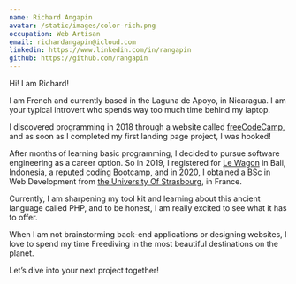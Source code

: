 ```yaml
---
name: Richard Angapin
avatar: /static/images/color-rich.png
occupation: Web Artisan
email: richardangapin@icloud.com
linkedin: https://www.linkedin.com/in/rangapin
github: https://github.com/rangapin
---
```


Hi! I am Richard!

I am French and currently based in the Laguna de Apoyo, in Nicaragua. I am your typical introvert who spends way too much time behind my laptop.

I discovered programming in 2018 through a website called <a href="https://www.freecodecamp.org/">freeCodeCamp</a>, and as soon as I completed my first landing page project, I was hooked!

After months of learning basic programming, I decided to pursue software engineering as a career option. So in 2019, I registered for <a href="https://www.lewagon.com/">Le Wagon</a> in Bali, Indonesia, a reputed coding Bootcamp, and in 2020, I obtained a BSc in Web Development from <a href="https://en.unistra.fr/"> the University Of Strasbourg</a>, in France.

Currently, I am sharpening my tool kit and learning about this ancient language called PHP, and to be honest, I am really excited to see what it has to offer.

When I am not brainstorming back-end applications or designing websites, I love to spend my time Freediving in the most beautiful destinations on the planet.

Let’s dive into your next project together!
